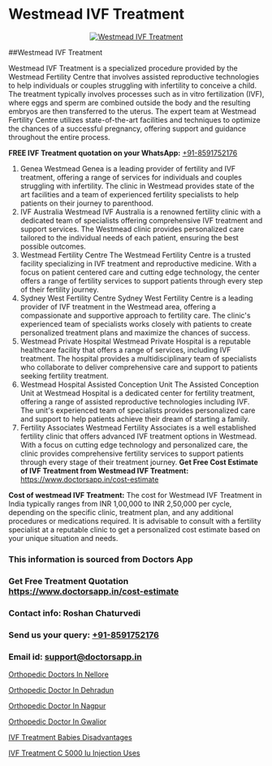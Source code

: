 # Westmead IVF Treatment

<p align="center">
  <a href="https://doctorsapp.in/treatment/ivf-treatment">
    <img src="https://doctorsapp.co.in/uploads/treatment_image/ICSI.jpg" alt="Westmead IVF Treatment">
  </a>
</p>
##Westmead IVF Treatment

Westmead IVF Treatment is a specialized procedure provided by the Westmead Fertility Centre that involves assisted reproductive technologies to help individuals or couples struggling with infertility to conceive a child. The treatment typically involves processes such as in vitro fertilization (IVF), where eggs and sperm are combined outside the body and the resulting embryos are then transferred to the uterus. The expert team at Westmead Fertility Centre utilizes state-of-the-art facilities and techniques to optimize the chances of a successful pregnancy, offering support and guidance throughout the entire process.

**FREE IVF Treatment quotation on your WhatsApp:**  [+91-8591752176](https://api.whatsapp.com/send?phone=8591752176)

1) Genea Westmead   Genea is a leading provider of fertility and IVF treatment, offering a range of services for individuals and couples struggling with infertility. The clinic in Westmead provides state of the art facilities and a team of experienced fertility specialists to help patients on their journey to parenthood.
2) IVF Australia Westmead   IVF Australia is a renowned fertility clinic with a dedicated team of specialists offering comprehensive IVF treatment and support services. The Westmead clinic provides personalized care tailored to the individual needs of each patient, ensuring the best possible outcomes.
3) Westmead Fertility Centre   The Westmead Fertility Centre is a trusted facility specializing in IVF treatment and reproductive medicine. With a focus on patient centered care and cutting edge technology, the center offers a range of fertility services to support patients through every step of their fertility journey.
4) Sydney West Fertility Centre   Sydney West Fertility Centre is a leading provider of IVF treatment in the Westmead area, offering a compassionate and supportive approach to fertility care. The clinic's experienced team of specialists works closely with patients to create personalized treatment plans and maximize the chances of success.
5) Westmead Private Hospital   Westmead Private Hospital is a reputable healthcare facility that offers a range of services, including IVF treatment. The hospital provides a multidisciplinary team of specialists who collaborate to deliver comprehensive care and support to patients seeking fertility treatment.
6) Westmead Hospital Assisted Conception Unit   The Assisted Conception Unit at Westmead Hospital is a dedicated center for fertility treatment, offering a range of assisted reproductive technologies including IVF. The unit's experienced team of specialists provides personalized care and support to help patients achieve their dream of starting a family.
7) Fertility Associates Westmead   Fertility Associates is a well established fertility clinic that offers advanced IVF treatment options in Westmead. With a focus on cutting edge technology and personalized care, the clinic provides comprehensive fertility services to support patients through every stage of their treatment journey.
**Get Free Cost Estimate of IVF Treatment from Westmead IVF Treatment:** https://www.doctorsapp.in/cost-estimate

**Cost of westmead IVF Treatment:**
The cost for Westmead IVF Treatment in India typically ranges from INR 1,00,000 to INR 2,50,000 per cycle, depending on the specific clinic, treatment plan, and any additional procedures or medications required. It is advisable to consult with a fertility specialist at a reputable clinic to get a personalized cost estimate based on your unique situation and needs.

### This information is sourced from Doctors App 
### Get Free Treatment Quotation https://www.doctorsapp.in/cost-estimate
### Contact info: Roshan Chaturvedi 
### Send us your query: [+91-8591752176](https://api.whatsapp.com/send?phone=8591752176) 
### Email id: support@doctorsapp.in

[Orthopedic Doctors In Nellore](https://www.linkedin.com/pulse/orthopedic-doctors-nellore-doctorsapp-rajshahi-b2sce?trackingId=Ucz1%2BRF7aoxuPs6frhI88A%3D%3D&lipi=urn%3Ali%3Apage%3Ad_flagship3_company_admin%3BtGKQvLKET%2FOkWlJl4W0MBA%3D%3D)

[Orthopedic Doctor In Dehradun](https://www.linkedin.com/pulse/orthopedic-doctor-dehradun-acl-tear-treatment-ntkfe?trackingId=bzAjYQXTU5Cm7TZUdiZssA%3D%3D&lipi=urn%3Ali%3Apage%3Ad_flagship3_company_admin%3BxUBWLKzDRA2fVBqJ%2Fp%2FTnw%3D%3D)

[Orthopedic Doctor In Nagpur](https://medium.com/@vimalrana22/orthopedic-doctor-in-nagpur-fb86f7f294aa)

[Orthopedic Doctor In Gwalior](https://medium.com/@vimalrana22/orthopedic-doctor-in-gwalior-db56315fa585)

[IVF Treatment Babies Disadvantages](https://doctors-apps.github.io/doctorsapp/ivf-treatment-babies-disadvantages)

[IVF Treatment C 5000 Iu Injection Uses](https://doctors-apps.github.io/doctorsapp/ivf-treatment-c-5000-iu-injection-uses)

